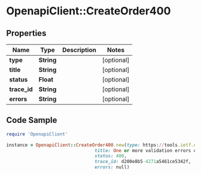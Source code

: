 # OpenapiClient::CreateOrder400

## Properties

Name | Type | Description | Notes
------------ | ------------- | ------------- | -------------
**type** | **String** |  | [optional] 
**title** | **String** |  | [optional] 
**status** | **Float** |  | [optional] 
**trace_id** | **String** |  | [optional] 
**errors** | **String** |  | [optional] 

## Code Sample

```ruby
require 'OpenapiClient'

instance = OpenapiClient::CreateOrder400.new(type: https://tools.ietf.org/html/rfc7231#section-6.5.1,
                                 title: One or more validation errors occurred.,
                                 status: 400,
                                 trace_id: d200e8b5-4271a5461ce5342f,
                                 errors: null)
```


